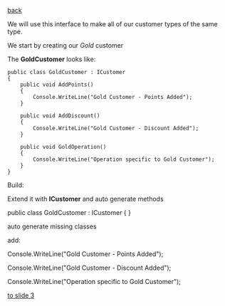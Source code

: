 
[back](./page1.md)

We will use this interface to make all of our customer types of the same type.

We start by creating our *Gold* customer

The **GoldCustomer** looks like:

```charp
public class GoldCustomer : ICustomer
{
    public void AddPoints()
    {
        Console.WriteLine("Gold Customer - Points Added");
    }

    public void AddDiscount()
    {
        Console.WriteLine("Gold Customer - Discount Added");
    }

    public void GoldOperation()
    {
        Console.WriteLine("Operation specific to Gold Customer"); 
    } 
}
```


Build:


Extend it with **ICustomer** and auto generate methods

public class GoldCustomer : ICustomer
{ }

auto generate missing classes

add:

Console.WriteLine("Gold Customer - Points Added");

Console.WriteLine("Gold Customer - Discount Added");

Console.WriteLine("Operation specific to Gold Customer"); 

[to slide 3](./page3.md)
